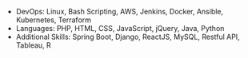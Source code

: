 - DevOps:  Linux, Bash Scripting, AWS, Jenkins, Docker, Ansible, Kubernetes, Terraform
- Languages:  PHP, HTML, CSS, JavaScript, jQuery, Java, Python
- Additional Skills: Spring Boot, Django, ReactJS, MySQL, Restful API, Tableau, R
